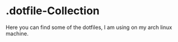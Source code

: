 .dotfile-Collection
=====================

Here you can find some of the dotfiles, I am using on my arch linux machine.
